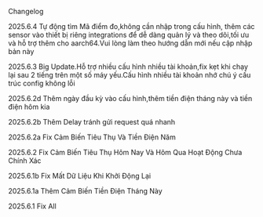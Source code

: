Changelog

2025.6.4
Tự động tìm Mã điểm đo,không cần nhập trong cấu hình, thêm các sensor vào thiết bị riêng integrations để dễ dàng quản lý và theo dõi,tối ưu và hỗ trợ thêm cho aarch64.Vui lòng làm theo hướng dẫn mới nếu cập nhập bản này

2025.6.3
Big Update.Hỗ trợ nhiều cấu hình nhiều tài khoản,fix kẹt khi chạy lại sau 2 tiếng trên một số máy yếu.Cấu hình nhiều tài khoản nhớ chú ý cấu trúc config không lỗi

2025.6.2d
Thêm ngày đầu kỳ vào cấu hình,thêm tiền điện tháng này và tiền điện hôm kia

2025.6.2b
Thêm Delay tránh gửi request quá nhanh

2025.6.2a
Fix Cảm Biến Tiêu Thụ Và Tiền Điện Năm

2025.6.2
Fix Cảm Biến Tiêu Thụ Hôm Nay Và Hôm Qua Hoạt Động Chưa Chính Xác

2025.6.1b
Fix Mất Dữ Liệu Khi Khởi Động Lại

2025.6.1a
Thêm Cảm Biến Tiền Điện Tháng Này

2025.6.1
Fix All

